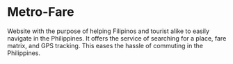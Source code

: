 # Metro-Fare
Website with the purpose of helping Filipinos and tourist alike to easily navigate in the Philippines. It offers the service of searching for a place, fare matrix, and GPS tracking. This eases the hassle of commuting in the Philippines.
